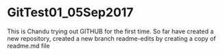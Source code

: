 # GitTest01_05Sep2017

This is Chandu trying out GITHUB for the first time. So far have created a new repository, created a new branch readme-edits by creating a copy of readme.md file
